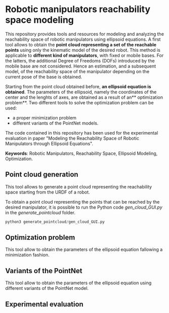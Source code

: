 # Robotic manipulators reachability space modeling

This repository provides tools and resources for modeling and analyzing the reachability space of robotic manipulators using ellipsoid equations. A first tool allows to obtain the **point cloud representing a set of the reachable points** using only the kinematic model of the desired robot. This method is applicable to **different kind of manipulators**, with fixed or mobile bases. For the latters, the additional Degree of Freedoms (DOFs) introduced by the mobile base are not considered. Hence an estimation, and a subsequent model, of the reachability space of the manipulator depending on the current pose of the base is obtained.

Starting from the point cloud obtained before, **an ellipsoid equation is obtained**. The parameters of the ellipsoid, namely the coordinates of the center and the lenghts of axes, are obtained as a result of an** optimization problem**. Two different tools to solve the optimization problem can be used:
* a proper minimization problem
* different variants of the PointNet models.

The code contained in this repository has been used for the experimental evaluation in paper "Modeling the Reachability Space of Robotic Manipulators through Ellipsoid Equations".

**Keywords**: Robotic Manipulators, Reachability Space, Ellipsoid Modeling, Optimization.

## Point cloud generation
This tool allows to generate a point cloud representing the reachability space starting from the URDF of a robot.

To obtain a point cloud representing the points that can be reached by the desired manipulator, it is possible to run the Python code *gen_cloud_GUI.py* in the *generate_pointcloud* folder.

```python
python3 generate_pointcloud/gen_cloud_GUI.py
```









## Optimization problem
This tool allow to obtain the parameters of the ellipsoid equation fallowing a minimization fashion.








## Variants of the PointNet
This tool allow to obtain the parameters of the ellipsoid equation using different variants of the PointNet model.








## Experimental evaluation





